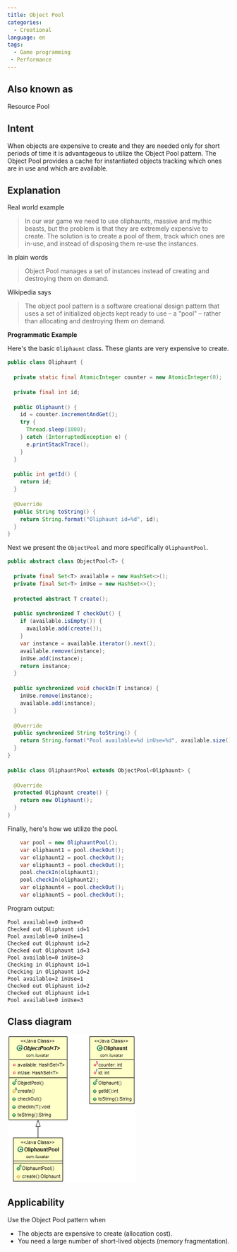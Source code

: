 ```yaml
---
title: Object Pool
categories:
  - Creational
language: en
tags:
  - Game programming
 - Performance
---
```


## Also known as

Resource Pool

## Intent

When objects are expensive to create and they are needed only for short periods of time it is 
advantageous to utilize the Object Pool pattern. The Object Pool provides a cache for instantiated 
objects tracking which ones are in use and which are available.

## Explanation

Real world example

> In our war game we need to use oliphaunts, massive and mythic beasts, but the problem is that they 
> are extremely expensive to create. The solution is to create a pool of them, track which ones are 
> in-use, and instead of disposing them re-use the instances.   

In plain words

> Object Pool manages a set of instances instead of creating and destroying them on demand. 

Wikipedia says

> The object pool pattern is a software creational design pattern that uses a set of initialized 
> objects kept ready to use – a "pool" – rather than allocating and destroying them on demand.

**Programmatic Example**

Here's the basic `Oliphaunt` class. These giants are very expensive to create.

```java
public class Oliphaunt {

  private static final AtomicInteger counter = new AtomicInteger(0);

  private final int id;

  public Oliphaunt() {
    id = counter.incrementAndGet();
    try {
      Thread.sleep(1000);
    } catch (InterruptedException e) {
      e.printStackTrace();
    }
  }

  public int getId() {
    return id;
  }

  @Override
  public String toString() {
    return String.format("Oliphaunt id=%d", id);
  }
}
```

Next we present the `ObjectPool` and more specifically `OliphauntPool`.

```java
public abstract class ObjectPool<T> {

  private final Set<T> available = new HashSet<>();
  private final Set<T> inUse = new HashSet<>();

  protected abstract T create();

  public synchronized T checkOut() {
    if (available.isEmpty()) {
      available.add(create());
    }
    var instance = available.iterator().next();
    available.remove(instance);
    inUse.add(instance);
    return instance;
  }

  public synchronized void checkIn(T instance) {
    inUse.remove(instance);
    available.add(instance);
  }

  @Override
  public synchronized String toString() {
    return String.format("Pool available=%d inUse=%d", available.size(), inUse.size());
  }
}

public class OliphauntPool extends ObjectPool<Oliphaunt> {

  @Override
  protected Oliphaunt create() {
    return new Oliphaunt();
  }
}
```

Finally, here's how we utilize the pool.

```java
    var pool = new OliphauntPool();
    var oliphaunt1 = pool.checkOut();
    var oliphaunt2 = pool.checkOut();
    var oliphaunt3 = pool.checkOut();
    pool.checkIn(oliphaunt1);
    pool.checkIn(oliphaunt2);
    var oliphaunt4 = pool.checkOut();
    var oliphaunt5 = pool.checkOut();
```

Program output:

```
Pool available=0 inUse=0
Checked out Oliphaunt id=1
Pool available=0 inUse=1
Checked out Oliphaunt id=2
Checked out Oliphaunt id=3
Pool available=0 inUse=3
Checking in Oliphaunt id=1
Checking in Oliphaunt id=2
Pool available=2 inUse=1
Checked out Oliphaunt id=2
Checked out Oliphaunt id=1
Pool available=0 inUse=3
```

## Class diagram

![alt text](./etc/object-pool.png "Object Pool")

## Applicability

Use the Object Pool pattern when

* The objects are expensive to create (allocation cost).
* You need a large number of short-lived objects (memory fragmentation).
